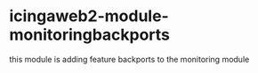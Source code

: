 # icingaweb2-module-monitoringbackports
this module is adding feature backports to the monitoring module
